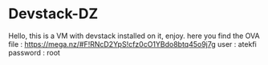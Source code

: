 # Devstack-DZ
Hello, this is a VM with devstack installed on it, enjoy.
here you find the OVA file : https://mega.nz/#F!RNcD2YpS!cfz0cO1YBdo8btq45o9j7g
user : atekfi
password : root
